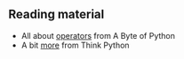 ## Reading material

* All about [operators](https://python.swaroopch.com/op_exp.html) from A Byte of Python
* A bit [more](http://greenteapress.com/thinkpython/html/thinkpython003.html#toc15) from Think Python

